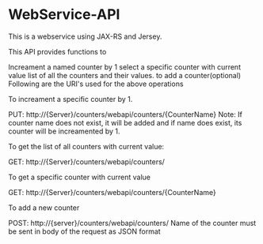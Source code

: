 # WebService-API
This is a webservice using JAX-RS and Jersey.

This API provides functions to

Increament a named counter by 1
select a specific counter with current value
list of all the counters and their values.
to add a counter(optional)
Following are the URI's used for the above operations

To increament a specific counter by 1.

PUT: http://{Server}/counters/webapi/counters/{CounterName} Note: If counter name does not exist, it will be added and if name does exist, its counter will be increamented by 1.

To get the list of all counters with current value:

GET: http://{Server}/counters/webapi/counters/

To get a specific counter with current value

GET: http://{Server}/counters/webapi/counters/{CounterName}

To add a new counter

POST: http://{server}/counters/webapi/counters/ Name of the counter must be sent in body of the request as JSON format
